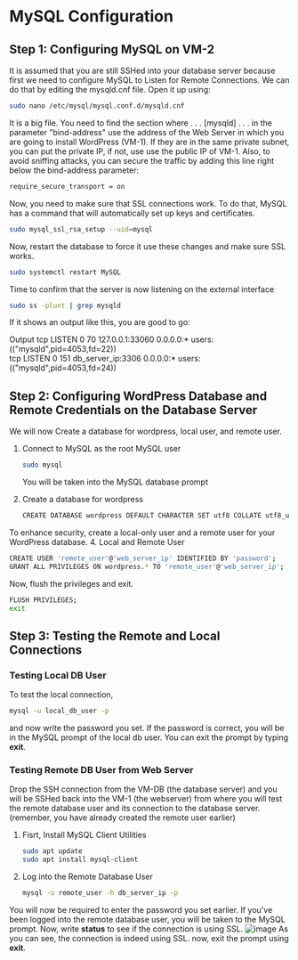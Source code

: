 # MySQL Configuration
## Step 1: Configuring MySQL on VM-2

It is assumed that you are still SSHed into your database server because first we need to configure MySQL to Listen for Remote Connections. We can do that by editing the mysqld.cnf file. Open it up using:
```bash
sudo nano /etc/mysql/mysql.conf.d/mysqld.cnf
```
It is a big file. You need to find the section where 
. . .
[mysqld]
. . .
in the parameter "bind-address" use the address of the Web Server in which you are going to install WordPress (VM-1). If they are in the same private subnet, you can put the private IP, if not, use use the public IP of VM-1. Also, to avoid sniffing attacks, you can secure the traffic by adding this line right below the bind-address parameter:
```bash
require_secure_transport = on
```
Now, you need to make sure that SSL connections work. To do that, MySQL has a command that will automatically set up keys and certificates.
```bash
sudo mysql_ssl_rsa_setup --uid=mysql
```
Now, restart the database to force it use these changes and make sure SSL works.
```bash
sudo systemctl restart MySQL
```
Time to confirm that the server is now listening on the external interface
```bash
sudo ss -plunt | grep mysqld
```
If it shows an output like this, you are good to go: 

Output
tcp     LISTEN   0        70             127.0.0.1:33060          0.0.0.0:*      users:(("mysqld",pid=4053,fd=22))                                              
tcp     LISTEN   0        151        db_server_ip:3306           0.0.0.0:*      users:(("mysqld",pid=4053,fd=24))

## Step 2: Configuring WordPress Database and Remote Credentials on the Database Server

We will now Create a database for wordpress, local user, and remote user.

1. Connect to MySQL as the root MySQL user
   ```bash
   sudo mysql
   ```
   You will be taken into the MySQL database prompt
   
3. Create a database for wordpress
   ```bash
   CREATE DATABASE wordpress DEFAULT CHARACTER SET utf8 COLLATE utf8_unicode_ci;
   ```

To enhance security, create a local-only user and a remote user for your WordPress database.
4. Local and Remote User
   ```bash
  CREATE USER 'remote_user'@'web_server_ip' IDENTIFIED BY 'password';
  GRANT ALL PRIVILEGES ON wordpress.* TO 'remote_user'@'web_server_ip';
```
Now, flush the privileges and exit.
```bash
FLUSH PRIVILEGES;
exit
```
## Step 3: Testing the Remote and Local Connections

### Testing Local DB User

To test the local connection,

```bash
mysql -u local_db_user -p
```
and now write the password you set. If the password is correct, you will be in the MySQL prompt of the local db user. You can exit the prompt by typing **exit**.

### Testing Remote DB User from Web Server

Drop the SSH connection from the VM-DB (the database server) and you will be SSHed back into the VM-1 (the webserver) from where you will test the remote database user and its connection to the database server. (remember, you have already created the remote user earlier)

1. Fisrt, Install MySQL Client Utilities
   ```bash
   sudo apt update
   sudo apt install mysql-client
   ```
2. Log into the Remote Database User
   ```bash
   mysql -u remote_user -h db_server_ip -p
   ```
You will now be required to enter the password you set earlier. If you've been logged into the remote database user, you will be taken to the MySQL prompt. Now, write **status** to see if the connection is using SSL.
![image](https://github.com/samishafique786/CloudWordPressDeployment/assets/108603607/66a49e9e-158e-4ff2-bd10-82ec90344b01)
As you can see, the connection is indeed using SSL. now, exit the prompt using **exit**.

